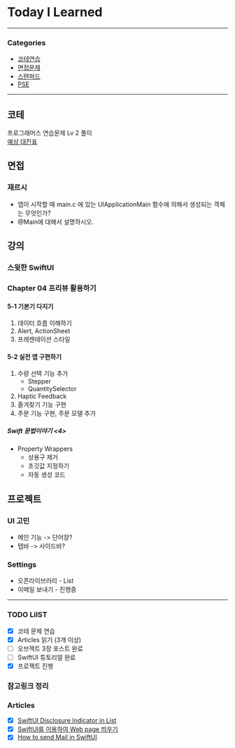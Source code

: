 # Today I Learned
> 

---

### Categories
- [코테연습](#코테)
- [면접문제](#면접)
- [스탠퍼드](#강의)
- [PSE](#프로젝트)

---

## 코테
프로그래머스 연습문제 Lv 2 풀이   
[예상 대진표](https://keeplo.tistory.com/464)

## 면접
### 재르시
* 앱이 시작할 때 main.c 에 있는 UIApplicationMain 함수에 의해서 생성되는 객체는 무엇인가?
* @Main에 대해서 설명하시오.

## 강의

### 스윗한 SwiftUI
### Chapter 04 프리뷰 활용하기
#### 5-1 기본기 다지기
1. 데이터 흐름 이해하기
2. Alert, ActionSheet
3. 프레젠테이션 스타일
#### 5-2 실전 앱 구현하기
1. 수량 선택 기능 추가
    * Stepper
    * QuantitySelector
2. Haptic Feedback
3. 즐겨찾기 기능 구현
4. 주문 기능 구현, 주문 모델 추가
##### Swift 문법이야기 <4>
* Property Wrappers
    * 상용구 제거
    * 초깃값 지정하기
    * 자동 생성 코드

## 프로젝트
### UI 고민
* 메인 기능 -> 단어장?
* 탭바 -> 사이드바?
### Settings
* 오픈라이브러리 - List 
* 이메일 보내기 - 진행중

---

### TODO LiIST
- [x] 코테 문제 연습
- [x] Articles 읽기 (3개 이상)
- [ ] 오브젝트 3장 포스트 완료
- [ ] SwiftUI 튜토리얼 완료
- [x] 프로젝트 진행

### 참고링크 정리

### Articles
- [x] [SwiftUI Disclosure Indicator in List](https://swiftuirecipes.com/blog/swiftui-disclosure-indicator-in-list)
- [x] [SwiftUI를 이용하여 Web page 띄우기](https://taeminator1.tistory.com/11)
- [x] [How to send Mail in SwiftUI](https://blog.egesucu.com.tr/how-to-send-mail-in-swiftui-86ae0be5d318)